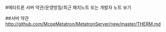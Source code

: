 #메타트론 서버 약관/운영방침/최근 패치노트 또는 개발자 노트 보기

##서버 약관
http://github.com/McpeMetatron/MetatronServer/new/master/THERM.md
